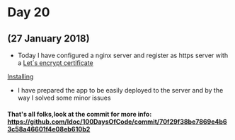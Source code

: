# Day 20
## (27 January 2018)

* Today I have configured a nginx server and register as https server with a [Let´s encrypt certificate](https://letsencrypt.org/)

[Installing](https://poweruphosting.com/blog/install-nginx-ubuntu/)

* I have prepared the app to be easily deployed to the server and by the way I solved some minor issues


#### That's all folks,look at the commit for more info: https://github.com/ldoc/100DaysOfCode/commit/70f29f38be7869e4b63c58a46601f4e08eb610b2
